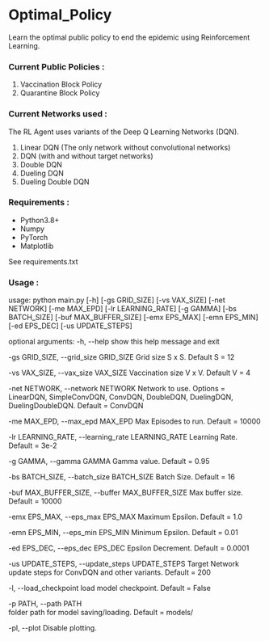 # Optimal_Policy
Learn the optimal public policy to end the epidemic using Reinforcement Learning.

### Current Public Policies :

1. Vaccination Block Policy
2. Quarantine Block Policy

### Current Networks used :

The RL Agent uses variants of the Deep Q Learning Networks (DQN).

1. Linear DQN (The only network without convolutional networks)
2. DQN (with and without target networks)
3. Double DQN
4. Dueling DQN
5. Dueling Double DQN

### Requirements :
* Python3.8+
* Numpy
* PyTorch
* Matplotlib

See requirements.txt

### Usage :

usage:
python main.py [-h] [-gs GRID_SIZE] [-vs VAX_SIZE] [-net NETWORK] [-me MAX_EPD] [-lr LEARNING_RATE] [-g GAMMA] [-bs BATCH_SIZE] [-buf MAX_BUFFER_SIZE] [-emx EPS_MAX] [-emn EPS_MIN]
               [-ed EPS_DEC] [-us UPDATE_STEPS]

optional arguments:
  -h, --help            show this help message and exit

  -gs GRID_SIZE, --grid_size GRID_SIZE
                        Grid size S x S. Default S = 12

  -vs VAX_SIZE, --vax_size VAX_SIZE
                        Vaccination size V x V. Default V = 4

  -net NETWORK, --network NETWORK
                        Network to use. Options = LinearDQN, SimpleConvDQN, ConvDQN, DoubleDQN, DuelingDQN, DuelingDoubleDQN. Default = ConvDQN

  -me MAX_EPD, --max_epd MAX_EPD
                        Max Episodes to run. Default = 10000

  -lr LEARNING_RATE, --learning_rate LEARNING_RATE
                        Learning Rate. Default = 3e-2

  -g GAMMA, --gamma GAMMA
                        Gamma value. Default = 0.95

  -bs BATCH_SIZE, --batch_size BATCH_SIZE
                        Batch Size. Default = 16

  -buf MAX_BUFFER_SIZE, --buffer MAX_BUFFER_SIZE
                        Max buffer size. Default = 10000

  -emx EPS_MAX, --eps_max EPS_MAX
                        Maximum Epsilon. Default = 1.0

  -emn EPS_MIN, --eps_min EPS_MIN
                        Minimum Epsilon. Default = 0.01

  -ed EPS_DEC, --eps_dec EPS_DEC
                        Epsilon Decrement. Default = 0.0001

  -us UPDATE_STEPS, --update_steps UPDATE_STEPS
                        Target Network update steps for ConvDQN and other variants. Default = 200

  -l, --load_checkpoint
                        load model checkpoint. Default = False

  -p PATH, --path PATH  
                        folder path for model saving/loading. Default = models/

  -pl, --plot           Disable plotting.
